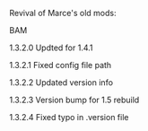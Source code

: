 Revival of Marce's old mods:

BAM

1.3.2.0
	Updted for 1.4.1

1.3.2.1
	Fixed config file path

1.3.2.2
	Updated version info

1.3.2.3
	Version bump for 1.5 rebuild
	
1.3.2.4
	Fixed typo in .version file